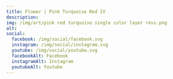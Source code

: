 ```yaml
---
title: Flower | Pink Turquoise Red IV
description: 
img: /img/art/pink red turquoise single color layer revs.png
alt: 
social:
  facebook: /img/social/facebook.svg
  instagram: /img/social/instagram.svg
  youtube: /img/social/youtube.svg
  facebookAlt: Facebook
  instagramAlt: Instagram
  youtubeAlt: Youtube
---
```

